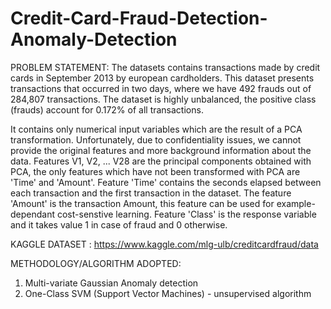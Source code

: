 # Credit-Card-Fraud-Detection-Anomaly-Detection

PROBLEM STATEMENT:
The datasets contains transactions made by credit cards in September 2013 by european cardholders. 
This dataset presents transactions that occurred in two days, where we have 492 frauds out of 284,807 transactions.
The dataset is highly unbalanced, the positive class (frauds) account for 0.172% of all transactions.

It contains only numerical input variables which are the result of a PCA transformation. Unfortunately,
due to confidentiality issues, we cannot provide the original features and more background information about the data.
Features V1, V2, ... V28 are the principal components obtained with PCA, the only features which have not been transformed
with PCA are 'Time' and 'Amount'. Feature 'Time' contains the seconds elapsed between each transaction and the first
transaction in the dataset. The feature 'Amount' is the transaction Amount, this feature can be used for example-dependant 
cost-senstive learning. Feature 'Class' is the response variable and it takes value 1 in case of fraud and 0 otherwise.


KAGGLE DATASET : https://www.kaggle.com/mlg-ulb/creditcardfraud/data

METHODOLOGY/ALGORITHM ADOPTED:
1) Multi-variate Gaussian Anomaly detection
2) One-Class SVM (Support Vector Machines) - unsupervised algorithm
